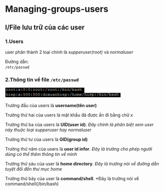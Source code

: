 # Managing-groups-users

## I/File lưu trữ của các user

### 1.Users

user phân thành 2 loại chính là *supperuser(root)* và *normaluser*

Đường dẫn:  
` /etc/passwd `

### 2.Thông tin về file ` /etc/passwd `

<img src="image/Untitled.png">

Trường đầu của users là **username(tên user)**

Trường thứ hai của users là mật khẩu đã được ẩn đi bằng chữ *x*

Trường thứ ba của users là **UID(user id)**. *Đây chính là phân biệt xem user này thuộc loại supperuser hay normaluser*

Trường thứ tư của users là **GID(group id)**

Trường thứ năm của users là **user id infor**. *Đây là trường cho phép người dùng có thể thêm thông tin về mình*

Trường thứ sáu của user là **home directory**. *Đây là trường nói về đường dẫn tuyệt đối đến thư mục home*

Trường thứ bảy của user là  **command/shell**. *Đây là trường nói về command/shell(/bin/bash)